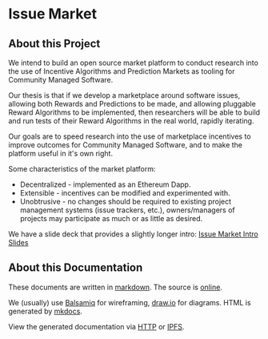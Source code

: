 # Issue Market

## About this Project

We intend to build an open source market platform to conduct research into the use of Incentive Algorithms and Prediction Markets as tooling for Community Managed Software.  

Our thesis is that if we develop a marketplace around software issues, allowing both Rewards and Predictions to be made, and allowing pluggable Reward Algorithms to be implemented, then researchers will be able to build and run tests of their Reward Algorithms in the real world, rapidly iterating.

Our goals are to speed research into the use of marketplace incentives to improve outcomes for Community Managed Software, and to make the platform useful in it's own right.

Some characteristics of the market platform:

* Decentralized - implemented as an Ethereum Dapp.
* Extensible - incentives can be modified and experimented with. 
* Unobtrusive - no changes should be required to existing project management systems (issue trackers, etc.), owners/managers of projects may participate as much or as little as desired.

We have a slide deck that provides a slightly longer intro: [Issue Market Intro Slides][deck] 

## About this Documentation

These documents are written in [markdown][md].  The source is [online][src]. 

We (usually) use [Balsamiq][bal] for wireframing, [draw.io][draw] for diagrams. HTML is generated by [mkdocs][mkd].  

View the generated documentation via [HTTP][http] or [IPFS](meta/ipfs).

[deck]: https://docs.google.com/presentation/d/19ykpjbNOn2W_DXdFCgUqVUjrLkNRIIkdLD3F1UW6J-k/edit#slide=id.p
[src]:  https://github.com/mvscorg/mozdm-design
[http]: https://mvscorg.github.io/mozdm-design
[draw]: https://draw.io
[md]:   http://daringfireball.net/projects/markdown/syntax
[bal]:  https://balsamiq.com/
[mkd]:  http://www.mkdocs.org/
